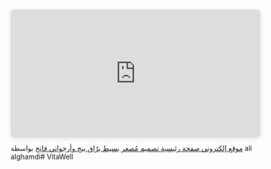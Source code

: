 <div style="position: relative; width: 100%; height: 0; padding-top: 51.2695%;
 padding-bottom: 0; box-shadow: 0 2px 8px 0 rgba(63,69,81,0.16); margin-top: 1.6em; margin-bottom: 0.9em; overflow: hidden;
 border-radius: 8px; will-change: transform;">
  <iframe loading="lazy" style="position: absolute; width: 100%; height: 100%; top: 0; left: 0; border: none; padding: 0;margin: 0;"
    src="https://www.canva.com/design/DAGemrgYsx0/3Blidorm1n0soXDHrHtr6Q/view?embed" allowfullscreen="allowfullscreen" allow="fullscreen">
  </iframe>
</div>
<a href="https:&#x2F;&#x2F;www.canva.com&#x2F;design&#x2F;DAGemrgYsx0&#x2F;3Blidorm1n0soXDHrHtr6Q&#x2F;view?utm_content=DAGemrgYsx0&amp;utm_campaign=designshare&amp;utm_medium=embeds&amp;utm_source=link" target="_blank" rel="noopener">موقع إلكتروني صفحة رئيسية تصميم مُصغر بسيط برّاق بيج وأرجواني فاتح</a> بواسطة ali alghamdi# VitaWell
